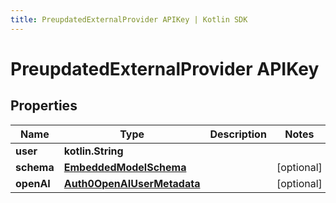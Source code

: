 ```yaml
---
title: PreupdatedExternalProvider APIKey | Kotlin SDK
---
```



# PreupdatedExternalProvider APIKey

## Properties
Name | Type | Description | Notes
------------ | ------------- | ------------- | -------------
**user** | **kotlin.String** |  | 
**schema** | [**EmbeddedModelSchema**](../models/EmbeddedModelSchema) |  |  [optional]
**openAI** | [**Auth0OpenAIUserMetadata**](../models/Auth0OpenAIUserMetadata) |  |  [optional]



